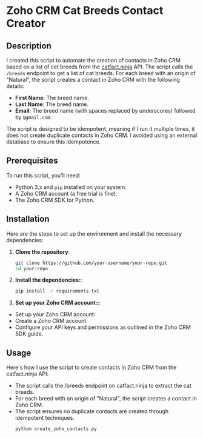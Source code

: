 # Zoho CRM Cat Breeds Contact Creator

## Description
I created this script to automate the creation of contacts in Zoho CRM based on a list of cat breeds from the [catfact.ninja](https://catfact.ninja/) API. The script calls the `/breeds` endpoint to get a list of cat breeds. For each breed with an origin of "Natural", the script creates a contact in Zoho CRM with the following details:
- **First Name**: The breed name.
- **Last Name**: The breed name.
- **Email**: The breed name (with spaces replaced by underscores) followed by `@gmail.com`.

The script is designed to be idempotent, meaning if I run it multiple times, it does not create duplicate contacts in Zoho CRM. I avoided using an external database to ensure this idempotence.

## Prerequisites
To run this script, you'll need:
- Python 3.x and `pip` installed on your system.
- A Zoho CRM account (a free trial is fine).
- The Zoho CRM SDK for Python.

## Installation
Here are the steps to set up the environment and install the necessary dependencies:

1. **Clone the repository**:
   ```bash
   git clone https://github.com/your-username/your-repo.git
   cd your-repo
2. **Install the dependencies:**:
   ```bash
   pip install -r requirements.txt
3. **Set up your Zoho CRM account::**:
- Set up your Zoho CRM account:
- Create a Zoho CRM account.
- Configure your API keys and permissions as outlined in the Zoho CRM SDK guide.

## Usage
Here's how I use the script to create contacts in Zoho CRM from the catfact.ninja API:
- The script calls the /breeds endpoint on catfact.ninja to extract the cat breeds.
- For each breed with an origin of "Natural", the script creates a contact in Zoho CRM.
- The script ensures no duplicate contacts are created through idempotent techniques.
   ```bash
   python create_zoho_contacts.py
